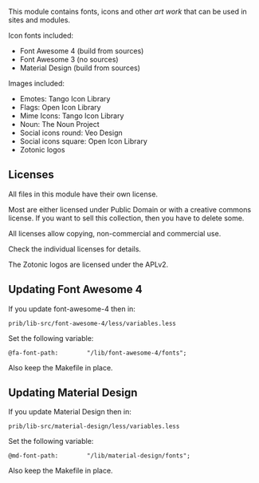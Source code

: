 
This module contains fonts, icons and other _art work_ that can be used
in sites and modules.

Icon fonts included:

 * Font Awesome 4 (build from sources)
 * Font Awesome 3 (no sources)
 * Material Design (build from sources)

Images included:

 * Emotes: Tango Icon Library
 * Flags: Open Icon Library
 * Mime Icons: Tango Icon Library
 * Noun: The Noun Project
 * Social icons round: Veo Design
 * Social icons square: Open Icon Library
 * Zotonic logos

## Licenses

All files in this module have their own license.

Most are either licensed under Public Domain or with a creative commons license.
If you want to sell this collection, then you have to delete some.

All licenses allow copying, non-commercial and commercial use.

Check the individual licenses for details.

The Zotonic logos are licensed under the APLv2.


## Updating Font Awesome 4

If you update font-awesome-4 then in:

    prib/lib-src/font-awesome-4/less/variables.less

Set the following variable:

    @fa-font-path:        "/lib/font-awesome-4/fonts";

Also keep the Makefile in place.

## Updating Material Design

If you update Material Design then in:

    prib/lib-src/material-design/less/variables.less

Set the following variable:

    @md-font-path:        "/lib/material-design/fonts";

Also keep the Makefile in place.

